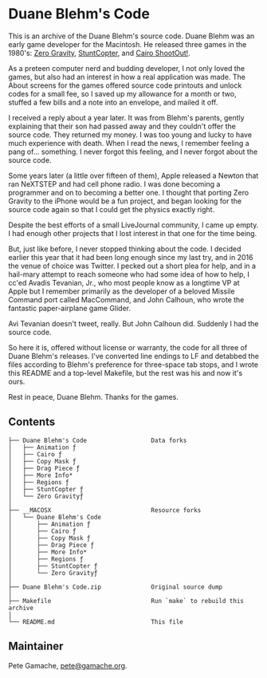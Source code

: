 # Duane Blehm's Code

This is an archive of the Duane Blehm's source code.  Duane Blehm was an
early game developer for the Macintosh.  He released three games in the
1980's:
[Zero Gravity](http://www.macintoshrepository.org/4249-zero-gravity-),
[StuntCopter](http://www.macintoshrepository.org/5314-stuntcopter), and
[Cairo ShootOut!](http://www.macintoshrepository.org/4856-cairo-shootout-).

As a preteen computer nerd and budding developer, I not only loved the
games, but also had an interest in how a real application was made.
The About screens for the games offered source code printouts and unlock
codes for a small fee, so I saved up my allowance for a month or two,
stuffed a few bills and a note into an envelope, and mailed it off.

I received a reply about a year later.  It was from Blehm's parents,
gently explaining that their son had passed away and they couldn't offer
the source code.  They returned my money.  I was too young and lucky to
have much experience with death.  When I read the news, I remember
feeling a pang of... something.  I never forgot this feeling, and I
never forgot about the source code.

Some years later (a little over fifteen of them), Apple released a
Newton that ran NeXTSTEP and had cell phone radio.  I was done becoming
a programmer and on to becoming a better one.  I thought that porting
Zero Gravity to the iPhone would be a fun project, and began looking for
the source code again so that I could get the physics exactly right.

Despite the best efforts of a small LiveJournal community, I came up
empty.  I had enough other projects that I lost interest in that one
for the time being.

But, just like before, I never stopped thinking about the code.
I decided earlier this year that it had been long enough since my last
try, and in 2016 the venue of choice was Twitter.  I pecked out a short
plea for help, and in a hail-mary attempt to reach someone who had some
idea of how to help, I cc'ed Avadis Tevanian, Jr., who most people know
as a longtime VP at Apple but I remember primarily as the developer of
a beloved Missile Command port called MacCommand, and John Calhoun, who
wrote the fantastic paper-airplane game Glider.

Avi Tevanian doesn't tweet, really.  But John Calhoun did.  Suddenly I
had the source code.

So here it is, offered without license or warranty, the code for all
three of Duane Blehm's releases.  I've converted line endings to LF and
detabbed the files according to Blehm's preference for three-space tab
stops, and I wrote this README and a top-level Makefile, but the rest was
his and now it's ours.

Rest in peace, Duane Blehm.  Thanks for the games.


## Contents

    ├── Duane Blehm's Code                  Data forks
    │   ├── Animation ƒ
    │   ├── Cairo ƒ
    │   ├── Copy Mask ƒ
    │   ├── Drag Piece ƒ
    │   ├── More Info*
    │   ├── Regions ƒ
    │   ├── StuntCopter ƒ
    │   └── Zero Gravityƒ
    │
    ├── __MACOSX                            Resource forks
    │   └── Duane Blehm's Code
    │       ├── Animation ƒ
    │       ├── Cairo ƒ
    │       ├── Copy Mask ƒ
    │       ├── Drag Piece ƒ
    │       ├── More Info*
    │       ├── Regions ƒ
    │       ├── StuntCopter ƒ
    │       └── Zero Gravityƒ
    │
    ├── Duane Blehm's Code.zip              Original source dump
    │
    ├── Makefile                            Run `make` to rebuild this archive
    │
    └── README.md                           This file



## Maintainer

Pete Gamache, [pete@gamache.org](mailto:pete@gamache.org).

